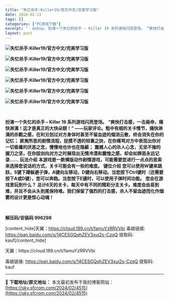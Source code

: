 ```yaml
---
title: "失忆杀手:Killer19/官方中文/完美学习版"
date: 2024-02-11
tags: []
categories: ["PC游戏下载"]
excerpt: "  &nbsp; 扮演一个失忆的杀手 – Killer 19 系列游戏闪亮登场。 “爽快打击感，一击毙命，痛快淋漓！这才是真正的大快朵颐！” ——玩家评论。粗中有细的关卡情节，痛快淋漓的杀戳之感，在利刃划过对方身体时甚至不留血迹的烟消云散，终会消失在你的记忆； 匪夷所思的剧情流程，捉摸不透的轻重之抉&hellip;"
layout: post
---
```


<strong><img src="https://img.piclabo.xyz/upload/art_editor/20210514-1/c91d15bc8107b30aa3d818a7f2e51fb6.jpg" alt="失忆杀手:Killer19/官方中文/完美学习版" /></strong>

<strong><img src="https://img.piclabo.xyz/upload/art_editor/20210514-1/393c8256ef16fba0e1ba69bff5bd64fa.jpg" alt="失忆杀手:Killer19/官方中文/完美学习版" /></strong>

<strong><img src="https://img.piclabo.xyz/upload/art_editor/20210514-1/d6601d17004474a0c2426bbd0f8a49b9.jpg" alt="失忆杀手:Killer19/官方中文/完美学习版" /></strong>

<strong><img src="https://img.piclabo.xyz/upload/art_editor/20210514-1/297f31d8a32dcb83bfcda52ed3e4c7c0.jpg" alt="失忆杀手:Killer19/官方中文/完美学习版" /></strong>

<strong><img src="https://img.piclabo.xyz/upload/art_editor/20210514-1/93d9fece81e815e067fd1e48d4f2e40d.jpg" alt="失忆杀手:Killer19/官方中文/完美学习版" /></strong>

<strong><img src="https://img.piclabo.xyz/upload/art_editor/20210514-1/7cb728b267996e3fa45e9840d56b467f.jpg" alt="失忆杀手:Killer19/官方中文/完美学习版" /> </strong>

&nbsp;

<strong>扮演一个失忆的杀手 – Killer 19 系列游戏闪亮登场。</strong>
<strong>“爽快打击感，一击毙命，痛快淋漓！这才是真正的大快朵颐！” ——玩家评论。粗中有细的关卡情节，痛快淋漓的杀戳之感，在利刃划过对方身体时甚至不留血迹的烟消云散，终会消失在你的记忆；</strong>
<strong>匪夷所思的剧情流程，捉摸不透的轻重之抉，在你痛骂对方中表现出你对一切昏庸的厌恶之念，慢慢地也许也在隐蔽；</strong>
<strong>震撼人心的杀人心念，无坚不摧的握刀之坚，在你拔剑向对方之时展现出无情冷漠和震惶之感，却会如罪恶永远记录……</strong>
<strong>玩法介绍</strong>
<strong>本游戏是一款横版动作剧情游戏，可能需要您进行一点点的思索来选择您说话的方式，关卡可能会有一些的难度。</strong>
<strong>键位介绍</strong>
<strong>您可以使用W键来跳跃，S键下蹲躲避子弹，A键向左移动，D键向右移动。当您按下Ctrl键时（还需要按下A或D键），您可以奔跑。当您按下E键时，可以使用子弹时间功能。</strong>
<strong>您会在游戏里玩到什么？</strong>
<strong>总计6天的关卡，每天中有不同的精彩分支关卡。难度会由易到难，并且不会从头到尾保持难。我们保留了强烈的打击感，杀人不留血迹而化作烟雾的设计更是惊心动魂！</strong>

&nbsp;

<strong>解压码/安装码 996298</strong>

[content_hide]天翼：https://cloud.189.cn/t/famuYzRRVVbi
毒娘链接: https://pan.baidu.com/s/14CESGQqhZEV3xui2s-CzqQ
提取码: kauf[/content_hide]

<!--wechatfans start-->天翼：https://cloud.189.cn/t/famuYzRRVVbi
毒娘链接: https://pan.baidu.com/s/14CESGQqhZEV3xui2s-CzqQ
提取码: kauf<!--wechatfans end-->

---
📖 **下载地址/原文地址：** 本文最初发布于我的博客网站：[https://sky.sfcrom.com/2024/02/4515](https://sky.sfcrom.com/2024/02/4515)
